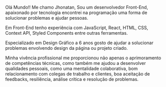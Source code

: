 Olá Mundo!! 
Me chamo Jhonatan, Sou um desenvolvedor Front-End, apaixonado por tecnologia
encontrei na programação uma forma de solucionar problemas e ajudar pessoas.

Em Front-End tenho experiência com JavaScript, React, HTML, CSS, Context API, Styled Components entre outras ferramentas.

Especializado em Design Gráfico a 6 anos gosto de ajudar a solucionar problemas envolvendo design da página ou projeto criado.

Minha vivência profissional me proporcionou não apenas o aprimoramento de competências técnicas, como também me ajudou a desenvolver qualidades pessoais, como uma mentalidade colaborativa, bom relacionamento com colegas de trabalho e clientes, boa aceitação de feedbacks, resiliência, análise crítica e resolução de problemas.

<!--
**Jhonatanvasc/jhonatanvasc** is a ✨ _special_ ✨ repository because its `README.md` (this file) appears on your GitHub profile.

Here are some ideas to get you started:

- 🔭 I’m currently working on ...
- 🌱 I’m currently learning ...
- 👯 I’m looking to collaborate on ...
- 🤔 I’m looking for help with ...
- 💬 Ask me about ...
- 📫 How to reach me: ...
- 😄 Pronouns: ...
- ⚡ Fun fact: ...
-->
